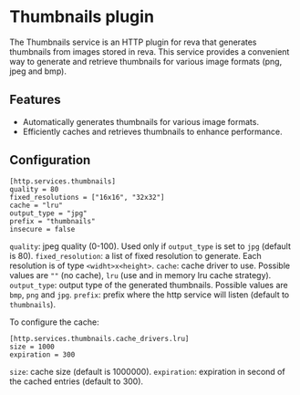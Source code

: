 # Thumbnails plugin

The Thumbnails service is an HTTP plugin for reva that generates thumbnails from images stored in reva. This service provides a convenient way to generate and retrieve thumbnails for various image formats (png, jpeg and bmp).

## Features

- Automatically generates thumbnails for various image formats.
- Efficiently caches and retrieves thumbnails to enhance performance.

## Configuration

```
[http.services.thumbnails]
quality = 80
fixed_resolutions = ["16x16", "32x32"]
cache = "lru"
output_type = "jpg"
prefix = "thumbnails"
insecure = false
```

`quality`: jpeg quality (0-100). Used only if `output_type` is set to `jpg` (default is 80).
`fixed_resolution`: a list of fixed resolution to generate. Each resolution is of type `<widht>x<height>`.
`cache`: cache driver to use. Possible values are `""` (no cache), `lru` (use and in memory lru cache strategy).
`output_type`: output type of the generated thumbnails. Possible values are `bmp`, `png` and `jpg`.
`prefix`: prefix where the http service will listen (default to `thumbnails`).

To configure the cache:

```
[http.services.thumbnails.cache_drivers.lru]
size = 1000
expiration = 300
```

`size`: cache size (default is 1000000).
`expiration`: expiration in second of the cached entries (default to 300).